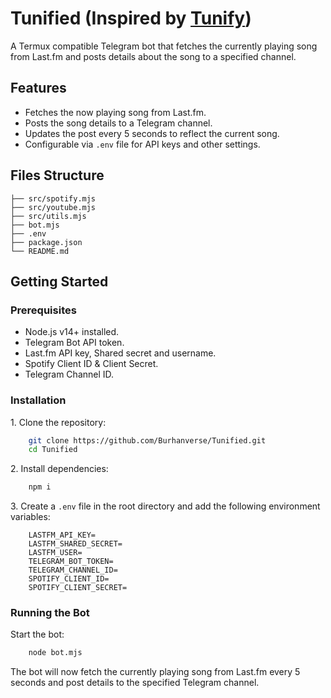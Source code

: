 #  Tunified (Inspired by [Tunify](https://github.com/Runixe786/Tunify))

A Termux compatible Telegram bot that fetches the currently playing song from Last.fm and posts details about the song to a specified channel.

## Features

- Fetches the now playing song from Last.fm.
- Posts the song details to a Telegram channel.
- Updates the post every 5 seconds to reflect the current song.
- Configurable via `.env` file for API keys and other settings.

## Files Structure

```\
├── src/spotify.mjs
├── src/youtube.mjs
├── src/utils.mjs
├── bot.mjs
├── .env
├── package.json
└── README.md
```

## Getting Started

### Prerequisites
- Node.js v14+ installed.
- Telegram Bot API token.
- Last.fm API key, Shared secret and username.
- Spotify Client ID & Client Secret.
- Telegram Channel ID.

### Installation

1\. Clone the repository:

```bash
    git clone https://github.com/Burhanverse/Tunified.git
    cd Tunified
```

2\. Install dependencies:

```bash
    npm i
```

3\. Create a `.env` file in the root directory and add the following environment variables:

```env
    LASTFM_API_KEY=
    LASTFM_SHARED_SECRET=
    LASTFM_USER=
    TELEGRAM_BOT_TOKEN=
    TELEGRAM_CHANNEL_ID=
    SPOTIFY_CLIENT_ID=
    SPOTIFY_CLIENT_SECRET=
```

### Running the Bot

Start the bot:

```bash
    node bot.mjs
```

The bot will now fetch the currently playing song from Last.fm every 5 seconds and post details to the specified Telegram channel.
